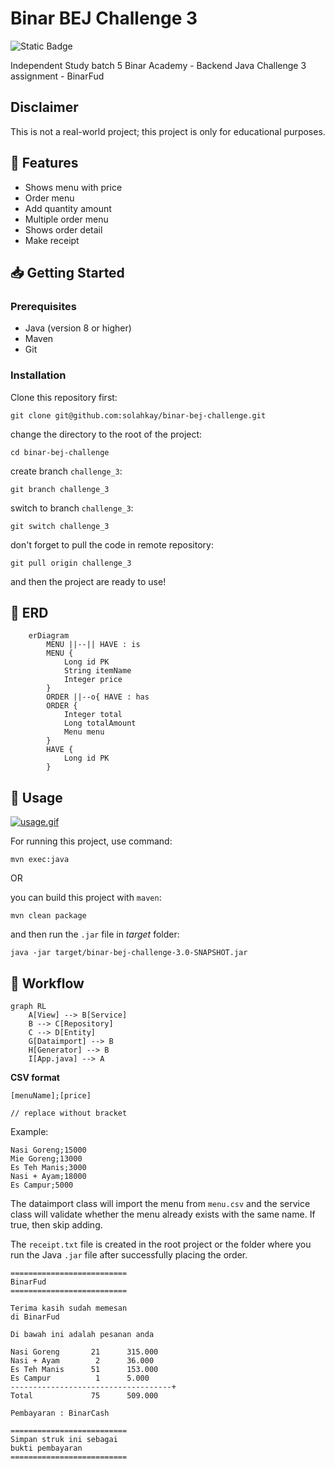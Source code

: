 # Binar BEJ Challenge 3

![Static Badge](https://img.shields.io/badge/status-uwu-brightgreen)

Independent Study batch 5 Binar Academy - Backend Java
Challenge 3 assignment - BinarFud

## Disclaimer
This is not a real-world project; this project is only for educational purposes.

## 📌 Features

- Shows menu with price
- Order menu
- Add quantity amount
- Multiple order menu
- Shows order detail
- Make receipt

## 📥 Getting Started

### Prerequisites

- Java (version 8 or higher)
- Maven
- Git

### Installation

Clone this repository first:
```git
git clone git@github.com:solahkay/binar-bej-challenge.git
```

change the directory to the root of the project:
```git
cd binar-bej-challenge
```

create branch `challenge_3`:
```git
git branch challenge_3
```

switch to branch `challenge_3`:
```git
git switch challenge_3
```

don't forget to pull the code in remote repository:
```git
git pull origin challenge_3
```

and then the project are ready to use!

## 🎇 ERD

```mermaid
    erDiagram
        MENU ||--|| HAVE : is
        MENU {
            Long id PK
            String itemName
            Integer price
        }
        ORDER ||--o{ HAVE : has
        ORDER {
            Integer total
            Long totalAmount
            Menu menu
        }
        HAVE {
            Long id PK
        }
```

## 🔧 Usage

[![usage.gif](https://i.postimg.cc/CKbYFg25/usage.gif)](https://postimg.cc/v18Czpbw)

For running this project, use command:
```maven
mvn exec:java
```

OR

you can build this project with `maven`:
```maven
mvn clean package
```

and then run the `.jar` file in *target* folder:
```
java -jar target/binar-bej-challenge-3.0-SNAPSHOT.jar
```

## 🔗 Workflow

```mermaid
graph RL
    A[View] --> B[Service]
    B --> C[Repository]
    C --> D[Entity]
    G[Dataimport] --> B
    H[Generator] --> B
    I[App.java] --> A
```

**CSV format**
```
[menuName];[price]

// replace without bracket
```

Example:
```
Nasi Goreng;15000
Mie Goreng;13000
Es Teh Manis;3000
Nasi + Ayam;18000
Es Campur;5000
```

The dataimport class will import the menu from `menu.csv` and the service class will validate whether the menu already exists with the same name. If true, then skip adding.

The `receipt.txt` file is created in the root project or the folder where you run the Java `.jar` file after successfully placing the order.

```
==========================
BinarFud
==========================

Terima kasih sudah memesan
di BinarFud

Di bawah ini adalah pesanan anda

Nasi Goreng       21      315.000
Nasi + Ayam        2      36.000
Es Teh Manis      51      153.000
Es Campur          1      5.000
------------------------------------+
Total             75      509.000

Pembayaran : BinarCash

==========================
Simpan struk ini sebagai
bukti pembayaran
==========================
```

